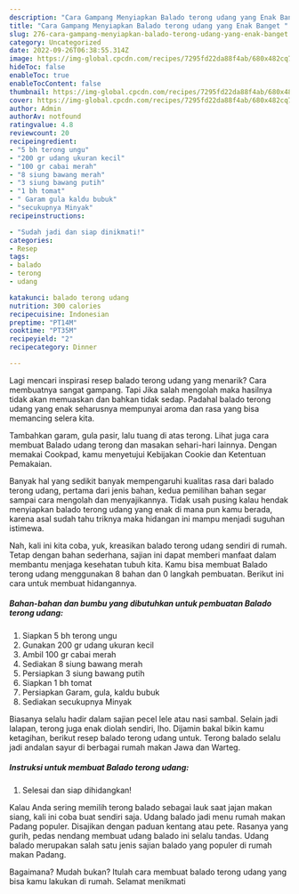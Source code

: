 ```yaml
---
description: "Cara Gampang Menyiapkan Balado terong udang yang Enak Banget "
title: "Cara Gampang Menyiapkan Balado terong udang yang Enak Banget "
slug: 276-cara-gampang-menyiapkan-balado-terong-udang-yang-enak-banget
category: Uncategorized
date: 2022-09-26T06:38:55.314Z
image: https://img-global.cpcdn.com/recipes/7295fd22da88f4ab/680x482cq70/balado-terong-udang-foto-resep-utama.jpg
hideToc: false
enableToc: true
enableTocContent: false
thumbnail: https://img-global.cpcdn.com/recipes/7295fd22da88f4ab/680x482cq70/balado-terong-udang-foto-resep-utama.jpg
cover: https://img-global.cpcdn.com/recipes/7295fd22da88f4ab/680x482cq70/balado-terong-udang-foto-resep-utama.jpg
author: Admin
authorAv: notfound
ratingvalue: 4.8
reviewcount: 20
recipeingredient:
- "5 bh terong ungu"
- "200 gr udang ukuran kecil"
- "100 gr cabai merah"
- "8 siung bawang merah"
- "3 siung bawang putih"
- "1 bh tomat"
- " Garam gula kaldu bubuk"
- "secukupnya Minyak"
recipeinstructions:

- "Sudah jadi dan siap dinikmati!"
categories:
- Resep
tags:
- balado
- terong
- udang

katakunci: balado terong udang 
nutrition: 300 calories
recipecuisine: Indonesian
preptime: "PT14M"
cooktime: "PT35M"
recipeyield: "2"
recipecategory: Dinner

---
```



Lagi mencari inspirasi resep balado terong udang yang menarik? Cara membuatnya sangat gampang. Tapi Jika salah mengolah maka hasilnya tidak akan memuaskan dan bahkan tidak sedap. Padahal balado terong udang yang enak seharusnya mempunyai aroma dan rasa yang bisa memancing selera kita.


Tambahkan garam, gula pasir, lalu tuang di atas terong. Lihat juga cara membuat Balado udang terong dan masakan sehari-hari lainnya. Dengan memakai Cookpad, kamu menyetujui Kebijakan Cookie dan Ketentuan Pemakaian.

Banyak hal yang sedikit banyak mempengaruhi kualitas rasa dari balado terong udang, pertama dari jenis bahan, kedua pemilihan bahan segar sampai cara mengolah dan menyajikannya. Tidak usah pusing kalau hendak menyiapkan balado terong udang yang enak di mana pun kamu berada, karena asal sudah tahu triknya maka hidangan ini mampu menjadi suguhan istimewa.


Nah, kali ini kita coba, yuk, kreasikan balado terong udang sendiri di rumah. Tetap dengan bahan sederhana, sajian ini dapat memberi manfaat dalam membantu menjaga kesehatan tubuh kita. Kamu bisa membuat Balado terong udang menggunakan 8 bahan dan 0 langkah pembuatan. Berikut ini cara untuk membuat hidangannya.

<!--inarticleads1-->

##### Bahan-bahan dan bumbu yang dibutuhkan untuk pembuatan Balado terong udang:

1. Siapkan 5 bh terong ungu
1. Gunakan 200 gr udang ukuran kecil
1. Ambil 100 gr cabai merah
1. Sediakan 8 siung bawang merah
1. Persiapkan 3 siung bawang putih
1. Siapkan 1 bh tomat
1. Persiapkan  Garam, gula, kaldu bubuk
1. Sediakan secukupnya Minyak


Biasanya selalu hadir dalam sajian pecel lele atau nasi sambal. Selain jadi lalapan, terong juga enak diolah sendiri, lho. Dijamin bakal bikin kamu ketagihan, berikut resep balado terong udang untuk. Terong balado selalu jadi andalan sayur di berbagai rumah makan Jawa dan Warteg. 

<!--inarticleads2-->

##### Instruksi untuk membuat Balado terong udang:


1. Selesai dan siap dihidangkan!

Kalau Anda sering memilih terong balado sebagai lauk saat jajan makan siang, kali ini coba buat sendiri saja. Udang balado jadi menu rumah makan Padang populer. Disajikan dengan paduan kentang atau pete. Rasanya yang gurih, pedas nendang membuat udang balado ini selalu tandas. Udang balado merupakan salah satu jenis sajian balado yang populer di rumah makan Padang. 

Bagaimana? Mudah bukan? Itulah cara membuat balado terong udang yang bisa kamu lakukan di rumah. Selamat menikmati
